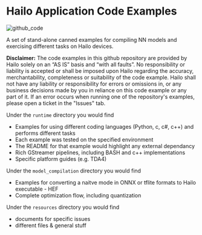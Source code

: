 # Hailo Application Code Examples 
![github_code](https://github.com/hailo-ai/Hailo-Application-Code-Examples/assets/124154433/2258432a-e633-454a-bee9-1d348ada8060)
 
A set of stand-alone canned examples for compiling NN models and exercising different tasks on Hailo devices.

**Disclaimer:**
The code examples in this github repository are provided by Hailo solely on an “AS IS” basis and “with all faults”. No responsibility or liability is accepted or shall be imposed upon Hailo regarding the accuracy, merchantability, completeness or suitability of the code example. Hailo shall not have any liability or responsibility for errors or omissions in, or any business decisions made by you in reliance on this code example or any part of it. If an error occurs when running one of the repository's examples, please open a ticket in the "Issues" tab.

Under the `runtime` directory you would find
* Examples for using different coding languages (Python, c, c#, c++) and performs different tasks
* Each example was tested on the specified environment
* The README for that example would highlight any external dependancy
* Rich GStreamer pipelines, including BASH and c++ implementations
* Specific platform guides (e.g. TDA4)

Under the `model_compilation` directory you would find
* Examples for converting a naitve mode in ONNX or tflite formats to Hailo executable - HEF
* Complete optimization flow, including quantization

Under the `resources` directory you would find
* documents for specific issues
* different files & general stuff
